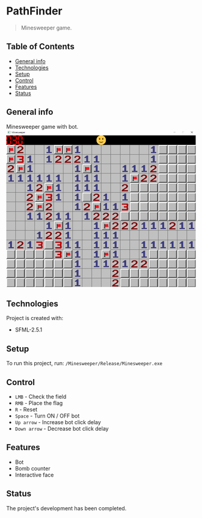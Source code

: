 # PathFinder
>Minesweeper game.

## Table of Contents
* [General info](#general-info)
* [Technologies](#technologies)
* [Setup](#setup)
* [Control](#control)
* [Features](#features)
* [Status](#status)

## General info
Minesweeper game with bot.
![alt text](https://github.com/Miklakapi/Minesweeper/blob/master/minesweeper.png)

## Technologies
Project is created with:

* SFML-2.5.1

## Setup
To run this project, run:
```/Minesweeper/Release/Minesweeper.exe```

## Control
- `LMB` - Check the field
- `RMB` - Place the flag
- `R` - Reset
- `Space` - Turn ON / OFF bot
- `Up arrow` - Increase bot click delay
- `Down arrow` - Decrease bot click delay

## Features
* Bot
* Bomb counter
* Interactive face

## Status
The project's development has been completed.
